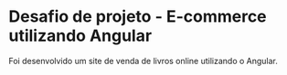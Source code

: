 # Desafio de projeto - E-commerce utilizando Angular







Foi desenvolvido um site de venda de livros online utilizando o Angular.



